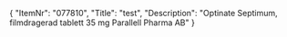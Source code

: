 {
  "ItemNr": "077810",
  "Title": "test",
  "Description": "Optinate Septimum, filmdragerad tablett 35 mg Parallell Pharma AB"
}